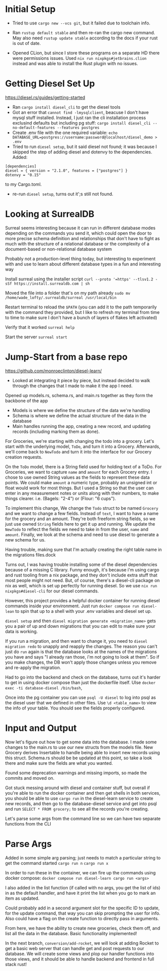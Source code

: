 # Initial Setup

- Tried to use `cargo new --vcs git`, but it failed due to toolchain info.

- Ran `rustup default stable` and then re-ran the cargo new command. May also need `rustup update stable` according to the docs if your rust is out of date.

- Opened CLion, but since I store these programs on a separate HD there were permissions issues. Used `nix run nixpkgs#jetbrains.clion` instead and was able to install the Rust plugin with no issues.

# Getting Diesel Set Up
https://diesel.rs/guides/getting-started
- Ran `cargo install diesel_cli` to get the diesel tools
- Got an error that `cannot find -lmysqlclient`, beacuse I don't have mysql stuff installed. Instead, I just ran the cli installation process exclusind defaults but including pg stuff: `cargo install diesel_cli --no-default-features --features postgres`
- Create .env file with the one required variable: `echo DATABASE_URL=postgres://username:password@localhost/diesel_demo > .env`
- Tried to run `diesel setup`, but it said diesel not found; it was because I skipped the step of adding diesel and dotenvy to the dependencies. Added:
```
[dependencies]
diesel = { version = "2.1.0", features = ["postgres"] }
dotenvy = "0.15"
```
to my Cargo.toml.
- re-run `diesel setup`, turns out it';s still not found.


# Looking at SurrealDB
Surreal seems interesting because it can run in different database modes depending on the commands you send it, which could open the door to more precise schema definition and relationships that don't have to fight as much with the structure of a relational database or the complexity of a document-based or non-relational database system

Probably not a production-level thing today, but interesting to experiment with and use to learn about different database types in a fun and interesting way

Install surreal using the installer script
`curl --proto '=https' --tlsv1.2 -sSf https://install.surrealdb.com | sh`

Moved the file into a folder that's on my path already
`sudo mv /home/wade_lofty/.surrealdb/surreal /usr/local/bin`

Restart terminal to reload the `$PATH` 
(you can add it to the path temporarily with the command they provided, but I like to refresh my terminal from time to time to make sure I don't have a bunch of layers of flakes left activated)

Verify that it worked
`surreal help`

Start the server
`surreal start`

# Jump-Start from a base repo
https://github.com/monroeclinton/diesel-learn/

- Looked at integrating it piece by piece, but instead decided to walk through the changes that I made to make it the app I need.

Opened up models.rs, schema.rs, and main.rs together as they form the backbone of the app
- Models is where we define the structure of the data we're handling
- Schema is where we define the actual structure of the data in the database
- Main handles running the app, creating a new record, and updating records (including marking them as done).

For Groceries, we're starting with changing the todo into a grocery. Let's start with the underlying model, `ToDo`, and turn it into a Grocery. Afterwards, we'll come back to `NewTodo` and turn it into the interface for our Grocery creation requests.

On the `ToDo` model, there is a String field used for holding text of a ToDo. For Groceries, we want to capture `name` and `amount` for each Grocery entry. I chose to use owned String values as the fields to represent these data points. We could make `amount` a numeric type, probably an unsigned int or float would work for most things. But I used a String so that the user can enter in any measurement notes or units along with their numbers, to make things clearer. i.e. (Bagels: "2-4") or (Flour: "6 cups").

To implement this change, We change the `Todo` struct to be named `Grocery` and we want to change a few fields. Instead of `text`, I want to have a name for the grocery and an amount. They're both freeform string fields, so we just use owned `String` fields here to get it up and running. We update the `NewTodo` to reflect the fields we need to take in from the user, `name` and `amount`. Finally, we look at the schema and need to use diesel to generate a new schema for us.

Having trouble, making sure that I'm actually creating the right table name in the migrations files.dock

Turns out, I was having trouble installing some of the diesel dependencies because of a missing C library. Funny enough, it's because i'm using cargo and rust tooling from a nix package, and they don't include extra stuff that most people might not need. But, of course, there's a diesel-cli package on nix as well, which is set up perfectly for running diesel. So we use `nix run nixpkgs#diesel-cli` for our diesel commands.

However, this project provides a helpful docker container for running diesel commands inside your environment. Just run `docker compose run diesel-lean` to spin that up to a shell with your .env variables and diesel set up.

`diesel setup` and then `diesel migration generate <migration_name>` gets you a pair of up and down migrations that you can edit to make sure your data is working.

If you run a migration, and then want to change it, you need to `diesel migration redo` to unapply and reapply the changes. The reason you can't just do `run` again is that the database looks at the names of the migrations you have and says "I already ran those, i'm not going to look at them". So if you make changes, the DB won't apply those changes unless you remove and re-apply the migration. 

Had to go into the backend and check on the database, turns out it's harder to get in using docker compose than just the dockerfile itself. UIse `docker exec -ti database-diesel /bin/bash`, 

Once into the pg container you can use `psql -U diesel` to log into psql as the diesel user that we defined in other files. Use `\d <table_name>` to view the info of your table. You should see the fields properly configured.

# Input and Output
Now let's figure out how to get some data into the database. I made some changes to the main.rs to use our new structs from the models file. New Grocery derives Insertable to handle being able to insert new records using this struct.
Schema.rs should be be updated at this point, so take a look there and make sure the fields are what you wanted.

Found some deprecation warnings and missing imports, so made the commits and moved on.

Got stuck messing around with diesel and container stuff, but overall if you're able to run the docker container and then get shells in both services, you should be able to use `cargo run` in the diesel-learn service to create new records, and then go to the database-diesel service and get into psql and run `SELECT * FROM grocery;` to see all the records you're creating.

Let's parse some args from the command line so we can have two separate functions from the CLI

# Parse Args
Added in some simple arg parsing; just needs to match a particular string to get the command started
`cargo run n`
`cargo run x`


In order to run these in the container, we can fire up the commands using docker compose: `docker compose run diesel-learn cargo run <args>`

I also added in the list function (if called with no args, you get the list of ids) in as the default handler, and have it print the list when you go to mark an item as updated.

Could probably add in a second argument slot for the specific ID to update, for the update command, that way you can skip prompting the user for info. Also could have a flag on the create function to directly pass in arguments.

From here, we have the ability to create new groceries, check them off, and list all the data in the database. Basic functionality implemented!

In the next branch, `conversion/add-rocket`, we will look at adding Rocket to get a basic web server that can handle get and post requests to our database. We will create some views and plop our handler functions into those views, and it should be able to handle backend and frontend in full stack rust!